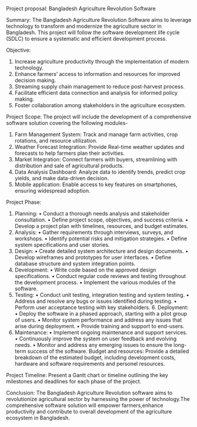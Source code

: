 Project proposal: Bangladesh Agriculture Revolution Software

Summary:
 The Bangladesh Agriculture Revolution Software aims to leverage technology to transform and modernize the agriculture sector in Bangladesh. This project will follow the software development life cycle (SDLC) to 
 ensure a systematic and efficient development process.

Objective:
  1.	Increase agriculture productivity through the implementation of modern technology.
  2.	Enhance farmers’ access to information and resources for improved decision making.
  3.	Streaming supply chain management to reduce post-harvest process.
  4.	Facilitate efficient data connection and analysis for informed policy making.
  5.	Foster collaboration among stakeholders in the agriculture ecosystem.

 Project Scope: 
 The project will include the development of a comprehensive software solution covering the following modules-
  1.	Farm Management System: Track and manage farm activities, crop rotations, and resource utilization.
  2.	Weather Forecast Integration: Provide Real-time weather updates and forecasts to help farmers plan their activities.
  3.	Market Integration: Connect farmers with buyers, streamlining with distribution and sale of agricultural products.
  4.	Data Analysis Dashboard: Analyze data to identify trends, predict crop yields, and make data-driven decision.
  5.	Mobile application: Enable access to key features on smartphones, ensuring widespread adoption.

 Project Phase:
 1.	Planning:
     •	Conduct a thorough needs analysis and stakeholder consultation.
     •	Define project scope, objectives, and success criteria.
     •	Develop a project plan with timelines, resources, and budget estimates.
 2.	Analysis:
     •	Gather requirements through interviews, surveys, and workshops.
     •	Identify potential risks and mitigation strategies.
     •	Define system specifications and user stories.
 3.	Design:
    •	Create detailed system architecture and design documents.
    •	Develop wireframes and prototypes for user interfaces.
    •	Define database structure and system integration points.
 4.	Development:
    •	Write code based on the approved design specifications.
    •	Conduct regular code reviews and testing throughout the development process.
    •	Implement the various modules of the software.
 5.	Testing:
    •	Conduct unit testing, integration testing and system testing.
    •	Address and resolve any bugs or issues identified during testing.
    •	Perform user acceptance testing with key stakeholders.
 	6.	Deployment:
    •	Deploy the software in a phased approach, starting with a pilot group of users.
    •	Monitor system performance and address any issues that arise during deployment.
    •	Provide training and support to end-users.
  7.	Maintenance:
    •	Implement ongoing maintenance and support services.
    •	Continuously improve the system on user feedback and evolving needs.
    •	Monitor and address any emerging issues to ensure the long-term success of the software.
Budget and resources:
 Provide a detailed breakdown of the estimated budget, including development costs, hardware and software requirements and personel resources.

Project Timeline:
 Present a Gantt chart or timeline outlining the key milestones and deadlines for each phase of the project.
 
Conclusion:
 The Bangladesh Agriculture  Revolution software aims to revolutionize agricultural sector by harnessing the power of technology.The comprehensive software solution will empower farmers,enhance productivity and 
 contribute to overall development of the agriculture ecosystem in Bangladesh.
 
 





